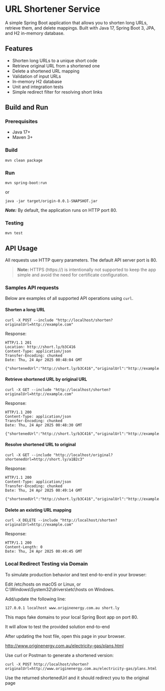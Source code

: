 # URL Shortener Service

A simple Spring Boot application that allows you to shorten long URLs, retrieve them, and delete mappings. Built with Java 17, Spring Boot 3, JPA, and H2 in-memory database.

## Features

- Shorten long URLs to a unique short code
- Retrieve original URL from a shortened one
- Delete a shortened URL mapping
- Validation of input URLs
- In-memory H2 database
- Unit and integration tests
- Simple redirect filter for resolving short links

## Build and Run

### Prerequisites
- Java 17+
- Maven 3+

### Build 

```
mvn clean package
```

### Run 
```
mvn spring-boot:run
```
or
```
java -jar target/origin-0.0.1-SNAPSHOT.jar
```
***Note:*** By default, the application runs on HTTP port 80.

### Testing
```
mvn test
```

## API Usage
All requests use HTTP query parameters.
The default API server port is 80.

> **Note:** HTTPS (https://) is intentionally not supported to keep the app simple and avoid the need for certificate configuration.

### Samples API requests
Below are examples of all supported API operations using `curl`.

#### Shorten a long URL

```
curl -X POST --include "http://localhost/shorten?originalUrl=http://example.com"
```

Response:
```
HTTP/1.1 201 
Location: http://short.ly/b3C416
Content-Type: application/json
Transfer-Encoding: chunked
Date: Thu, 24 Apr 2025 00:48:04 GMT

{"shortenedUrl":"http://short.ly/b3C416","originalUrl":"http://example.com"}
```

#### Retrieve shortened URL by original URL
```
curl -X GET --include "http://localhost/shorten?originalUrl=http://example.com"
```
Response:
```
HTTP/1.1 200 
Content-Type: application/json
Transfer-Encoding: chunked
Date: Thu, 24 Apr 2025 00:48:30 GMT

{"shortenedUrl":"http://short.ly/b3C416","originalUrl":"http://example.com"}
```

#### Resolve shortened URL to original

```
curl -X GET --include "http://localhost/original?shortenedUrl=http://short.ly/a1B2c3"
```
Response:
```
HTTP/1.1 200 
Content-Type: application/json
Transfer-Encoding: chunked
Date: Thu, 24 Apr 2025 00:49:14 GMT

{"shortenedUrl":"http://short.ly/b3C416","originalUrl":"http://example.com"}
```

#### Delete an existing URL mapping

```
curl -X DELETE --include "http://localhost/shorten?originalUrl=http://example.com"
```
Response:
```
HTTP/1.1 200 
Content-Length: 0
Date: Thu, 24 Apr 2025 00:49:45 GMT
```


### Local Redirect Testing via Domain
To simulate production behavior and test end-to-end in your browser:

Edit /etc/hosts on macOS or Linux, or C:\Windows\System32\drivers\etc\hosts on Windows.

Add/update the following line:
```
127.0.0.1 localhost www.originenergy.com.au short.ly
```

This maps fake domains to your local Spring Boot app on port 80.

It will allow to test the provided solution end-to-end

After updating the host file, open this page in your browser.

http://www.originenergy.com.au/electricity-gas/plans.html

Use curl or Postman to generate a shortened version:
```
curl -X POST http://localhost/shorten?originalUrl=http://www.originenergy.com.au/electricity-gas/plans.html
```
Use the returned shortenedUrl and it should redirect you to the original page
